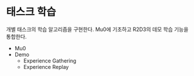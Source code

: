 # 태스크 학습 

개별 태스크의 학습 알고리즘을 구현한다. 
Mu0에 기초하고 R2D3의 데모 학습 기능을 통합한다. 

- Mu0 
- Demo 
    - Experience Gathering 
    - Experience Replay 





